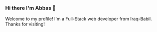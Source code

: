 ### Hi there I'm Abbas 👋

Welcome to my profile! I'm a Full-Stack web developer from Iraq-Babil. Thanks for visiting!
